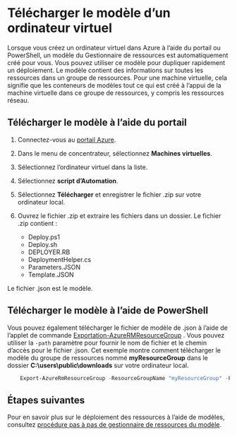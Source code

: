 <properties
    pageTitle="Créer une image de machine virtuelle à partir d’un ordinateur virtuel d’Azure | Microsoft Azure"
    description="Apprenez à créer une image généralisée de la machine virtuelle à partir d’une VM Azure existante créée dans le modèle de déploiement du Gestionnaire de ressources"
    services="virtual-machines-windows"
    documentationCenter=""
    authors="cynthn"
    manager="timlt"
    editor=""
    tags="azure-resource-manager"/>

<tags
    ms.service="virtual-machines-windows"
    ms.workload="infrastructure-services"
    ms.tgt_pltfrm="vm-windows"
    ms.devlang="na"
    ms.topic="article"
    ms.date="10/10/2016"
    ms.author="cynthn"/>


# <a name="download-the-template-for-a-vm"></a>Télécharger le modèle d’un ordinateur virtuel

Lorsque vous créez un ordinateur virtuel dans Azure à l’aide du portail ou PowerShell, un modèle du Gestionnaire de ressources est automatiquement créé pour vous. Vous pouvez utiliser ce modèle pour dupliquer rapidement un déploiement. Le modèle contient des informations sur toutes les ressources dans un groupe de ressources. Pour une machine virtuelle, cela signifie que les conteneurs de modèles tout ce qui est créé à l’appui de la machine virtuelle dans ce groupe de ressources, y compris les ressources réseau.

## <a name="download-the-template-using-the-portal"></a>Télécharger le modèle à l’aide du portail

1. Connectez-vous au [portail Azure](https://portal.azure.com/).
2. Dans le menu de concentrateur, sélectionnez **Machines virtuelles**.
3. Sélectionnez l’ordinateur virtuel dans la liste.
5. Sélectionnez **script d’Automation**.
6. Sélectionnez **Télécharger** et enregistrer le fichier .zip sur votre ordinateur local.
7. Ouvrez le fichier .zip et extraire les fichiers dans un dossier. Le fichier .zip contient :
    
    - Deploy.ps1
    - Deploy.sh 
    - DEPLOYER.RB
    - DeploymentHelper.cs
    - Parameters.JSON
    - Template.JSON

Le fichier .json est le modèle.
    
## <a name="download-the-template-using-powershell"></a>Télécharger le modèle à l’aide de PowerShell

Vous pouvez également télécharger le fichier de modèle de .json à l’aide de l’applet de commande [Exportation-AzureRMResourceGroup](https://msdn.microsoft.com/library/mt715427.aspx) . Vous pouvez utiliser la `-path` paramètre pour fournir le nom de fichier et le chemin d’accès pour le fichier .json. Cet exemple montre comment télécharger le modèle du groupe de ressources nommé **myResourceGroup** dans le dossier **C:\users\public\downloads** sur votre ordinateur local.

```powershell
    Export-AzureRmResourceGroup -ResourceGroupName "myResourceGroup" -Path "C:\users\public\downloads"
```

## <a name="next-steps"></a>Étapes suivantes

Pour en savoir plus sur le déploiement des ressources à l’aide de modèles, consultez [procédure pas à pas de gestionnaire de ressources du modèle](../resource-manager-template-walkthrough.md).
